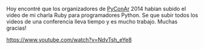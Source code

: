 <html><body><p>Hoy encontré que los organizadores de <a href="https://twitter.com/pyconar" target="_blank">PyConAr</a> 2014 habían subido el video de mi charla Ruby para programadores Python. Se que subir todos los videos de una conferencia lleva tiempo y es mucho trabajo. Muchas gracias!



https://www.youtube.com/watch?v=NdvTsh_eYe8</p></body></html>
